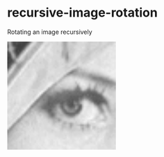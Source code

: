 # recursive-image-rotation
Rotating an image recursively

<img src="/lena.gif" width="250" height="250"/>
